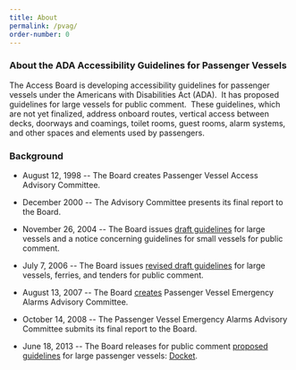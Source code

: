 ```yaml
---
title: About
permalink: /pvag/
order-number: 0
---
```

### About the ADA Accessibility Guidelines for Passenger Vessels

The Access Board is developing accessibility guidelines for passenger vessels under the Americans with Disabilities Act (ADA).  It has proposed guidelines for large vessels for public comment.  These guidelines, which are not yet finalized, address onboard routes, vertical access between decks, doorways and coamings, toilet rooms, guest rooms, alarm systems, and other spaces and elements used by passengers. 

### Background

- August 12, 1998 -- The Board creates Passenger Vessel Access Advisory Committee.

- December 2000 -- The Advisory Committee presents its final report to the Board.

- November 26, 2004 -- The Board issues [draft guidelines](https://www.federalregister.gov/documents/2004/11/26/04-26000/americans-with-disabilities-act-ada-accessibility-guidelines-for-passenger-vessels-large-vessels) for large vessels and a notice concerning guidelines for small vessels for public comment.

- July 7, 2006 -- The Board issues [revised draft guidelines](https://www.federalregister.gov/documents/2006/07/07/E6-10576/americans-with-disabilities-act-ada-accessibility-guidelines-for-passenger-vessels) for large vessels, ferries, and tenders for public comment.

- August 13, 2007 -- The Board [creates](https://www.federalregister.gov/documents/2007/08/13/07-3934/passenger-vessel-emergency-alarms-advisory-committee) Passenger Vessel Emergency Alarms Advisory Committee.

- October 14, 2008 -- The Passenger Vessel Emergency Alarms Advisory Committee submits its final report to the Board.

- June 18, 2013 -- The Board releases for public comment [proposed guidelines](https://www.regulations.gov/document?D=ATBCB-2013-0003-0006) for large passenger vessels: [Docket](https://www.regulations.gov/docket?D=ATBCB-2013-0003).
